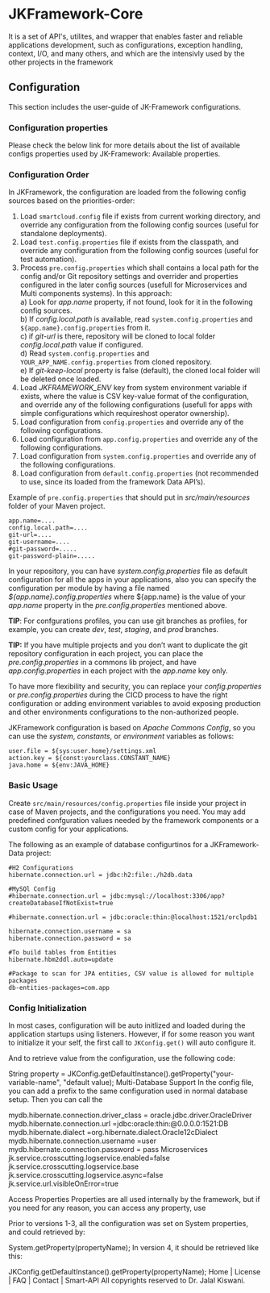 
# JKFramework-Core

It is a set of API's, utilites, and wrapper that enables faster and reliable applications development, such as configurations, exception handling, context, I/O, and many others, and which are the intensivly used by the other projects in the framework

## Configuration  

This section includes the user-guide of JK-Framework configurations.

### Configuration properties

Please check the below link for more details about the list of available configs properties used by JK-Framework:
Available properties.

### Configuration Order
In JKFramework, the configuration are loaded from the following config sources based on the priorities-order:
1. Load `smartcloud.config` file if exists from current working directory, and override any configuration from the following config sources (useful for standalone deployments).
2. Load `test.config.properties` file if exists from the classpath, and override any configuration from the following config sources (useful for test automation).
3. Process `pre.config.properties` which shall contains a local path for the config and/or Git repository settings and overrider and properties configured in the later config sources (usefull for Microservices and Multi components systems). In this approach:  
  a) Look for _app.name_ property, if not found, look for it in the following config sources.   
  b) If _config.local.path_ is available, read `system.config.properties` and `${app.name}.config.properties` from it.   
  c) if _git-url_ is there, repository will be cloned to local folder  _config.local.path_ value if configured.   
  d) Read `system.config.properties` and `YOUR_APP_NAME.config.properties` from cloned repository.       
  e) If _git-keep-local_ property is false (default), the cloned local folder will be deleted once loaded.   
4. Load _JKFRAMEWORK_ENV_ key from system environment variable if exists, where the value is CSV key-value format of the configuration, and override any of the following configurations (usefull for apps with simple configurations which requireshost  operator ownership).
5. Load configuration from `config.properties` and override any of the following configurations.
6. Load configuration from `app.config.properties` and override any of the following configurations.
7. Load configuration from `system.config.properties` and override any of the following configurations.
8. Load configuration from `default.config.properties` (not recommended to use, since its loaded from the framework Data API’s).

Example of `pre.config.properties` that should put in _src/main/resources_ folder of your Maven project.

```properties
app.name=....
config.local.path=....
git-url=....
git-username=....
#git-password=.....
git-password-plain=.....
```

In your repository, you can have _system.config.properties_ file as default configuration for all the apps in your applications, also you can specify the configuration per module by having a file named _${app.name}.config.properties_ where ${app.name} is the value of your _app.name_ property in the _pre.config.properties_ mentioned above.

**TIP**: For confgurations profiles, you can use git branches as profiles, for example, you can create _dev_, _test_,  _staging_, and _prod_ branches.

**TIP:** If you have multiple projects and you don’t want to duplicate the git repository configuration in each project, you can place the _pre.config.properties_ in a commons lib project, and have _app.config.properties_ in each project with the _app.name_ key only.

To have more flexibility and security, you can replace your _config.properties_ or _pre.config.properties_ during the CICD process to have the right configuration or adding environment variables to avoid exposing production and other environments configurations to the non-authorized people.

JKFramework configuration is based on _Apache Commons Config_, so you can use the _system_, _constants_, or _environment_ variables as follows:

```properties
user.file = ${sys:user.home}/settings.xml
action.key = ${const:yourclass.CONSTANT_NAME}
java.home = ${env:JAVA_HOME}
```

### Basic Usage

Create `src/main/resources/config.properties` file inside your project in case of Maven projects, and the configurations you need. You may add predefined confguration values needed by the framework components or a custom config for your applications.

The following as an example of database configurtinos for a JKFramework-Data project:

````properties
#H2 Configurations
hibernate.connection.url = jdbc:h2:file:./h2db.data

#MySQl Config
#hibernate.connection.url = jdbc:mysql://localhost:3306/app?createDatabaseIfNotExist=true

#hibernate.connection.url = jdbc:oracle:thin:@localhost:1521/orclpdb1

hibernate.connection.username = sa
hibernate.connection.password = sa

#To build tables from Entities
hibernate.hbm2ddl.auto=update

#Package to scan for JPA entities, CSV value is allowed for multiple packages
db-entities-packages=com.app
````

### Config Initialization   
In most cases, configuration will be auto initlized and loaded during the application startups using listeners. However, if for some reason you want to initialize it your self, the first call to `JKConfig.get()` will auto configure it.

And to retrieve value from the configuration, use the following code:

String property = JKConfig.getDefaultInstance().getProperty("your-variable-name", "default value);
Multi-Database Support
In the config file, you can add a prefix to the same configuration used in normal database setup. Then you can call the

mydb.hibernate.connection.driver_class = oracle.jdbc.driver.OracleDriver
mydb.hibernate.connection.url =jdbc:oracle:thin:@0.0.0.0:1521:DB
mydb.hibernate.dialect =org.hibernate.dialect.Oracle12cDialect
mydb.hibernate.connection.username =user
mydb.hibernate.connection.password = pass
Microservices
jk.service.crosscutting.logservice.enabled=false jk.service.crosscutting.logservice.base jk.service.crosscutting.logservice.async=false jk.service.url.visibleOnError=true

Access Properties
Properties are all used internally by the framework, but if you need for any reason, you can access any property, use

Prior to versions 1-3, all the configuration was set on System properties, and could retrieved by:

System.getProperty(propertyName);
In version 4, it should be retrieved like this:

JKConfig.getDefaultInstance().getProperty(propertyName);
Home | License | FAQ | Contact | Smart-API
All copyrights reserved to Dr. Jalal Kiswani.
